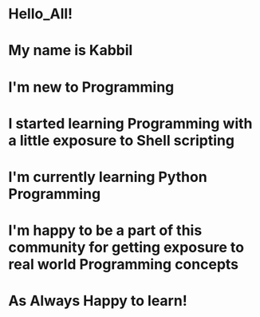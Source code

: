 # Hello_All!
# My name is Kabbil
# I'm new to Programming
# I started learning Programming with a little exposure to Shell scripting
# I'm currently learning Python Programming 
# I'm happy to be a part of this community for getting exposure to real world Programming concepts
# As Always Happy to learn!
